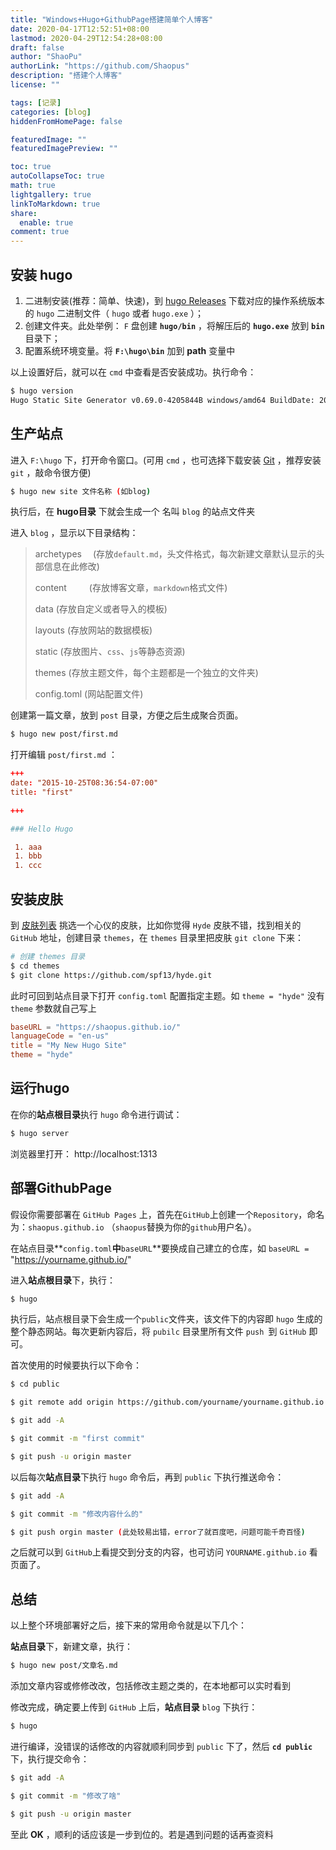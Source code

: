 ```yaml
---
title: "Windows+Hugo+GithubPage搭建简单个人博客"
date: 2020-04-17T12:52:51+08:00
lastmod: 2020-04-29T12:54:28+08:00
draft: false
author: "ShaoPu"
authorLink: "https://github.com/Shaopus"
description: "搭建个人博客"
license: ""

tags: [记录]
categories: [blog]
hiddenFromHomePage: false

featuredImage: ""
featuredImagePreview: ""

toc: true
autoCollapseToc: true
math: true
lightgallery: true
linkToMarkdown: true
share:
  enable: true
comment: true
---
```




## 安装 hugo

1. 二进制安装(推荐：简单、快速)，到 [hugo Releases](https://github.com/gohugoio/hugo/releases) 下载对应的操作系统版本的 `hugo` 二进制文件（ `hugo` 或者 `hugo.exe` ）；
2. 创建文件夹。此处举例： `F` 盘创建 **`hugo/bin`** ，将解压后的 **`hugo.exe`** 放到 **`bin`** 目录下；
3. 配置系统环境变量。将 **`F:\hugo\bin`** 加到 **path** 变量中

以上设置好后，就可以在 `cmd` 中查看是否安装成功。执行命令：

```bash
$ hugo version
Hugo Static Site Generator v0.69.0-4205844B windows/amd64 BuildDate: 2020-04-10T09:11:37Z
```

## 生产站点

进入 `F:\hugo` 下，打开命令窗口。(可用 `cmd` ，也可选择下载安装 [Git](https://git-scm.com/downloads) ，推荐安装 `git` ，敲命令很方便)

```bash
$ hugo new site 文件名称 (如blog)
```

执行后，在 **hugo目录** 下就会生成一个 名叫 `blog` 的站点文件夹

进入 `blog` ，显示以下目录结构：

> archetypes　  (存放`default.md`，头文件格式，每次新建文章默认显示的头部信息在此修改)
>
> content 　　  (存放博客文章，`markdown`格式文件)
>
> data         (存放自定义或者导入的模板)
>
> layouts      (存放网站的数据模板)
>
> static       (存放图片、`css`、`js`等静态资源)
>
> themes       (存放主题文件，每个主题都是一个独立的文件夹)
>
> config.toml  (网站配置文件)

创建第一篇文章，放到 `post` 目录，方便之后生成聚合页面。

```bash
$ hugo new post/first.md
```

打开编辑 `post/first.md` ：

```toml
+++
date: "2015-10-25T08:36:54-07:00"
title: "first"
 
+++

### Hello Hugo

 1. aaa
 1. bbb
 1. ccc
```

## 安装皮肤

到 [皮肤列表](https://www.gohugo.org/theme/) 挑选一个心仪的皮肤，比如你觉得 `Hyde` 皮肤不错，找到相关的 `GitHub` 地址，创建目录 `themes`，在 `themes` 目录里把皮肤 `git clone` 下来：

```bash
# 创建 themes 目录
$ cd themes
$ git clone https://github.com/spf13/hyde.git
```

此时可回到站点目录下打开 `config.toml` 配置指定主题。如 `theme = "hyde"` 没有 `theme` 参数就自己写上

```toml
baseURL = "https://shaopus.github.io/"
languageCode = "en-us"
title = "My New Hugo Site"
theme = "hyde"
```

## 运行hugo

在你的**站点根目录**执行 `hugo` 命令进行调试：

```bash
$ hugo server
```

浏览器里打开： http://localhost:1313

## 部署GithubPage

假设你需要部署在 `GitHub Pages` 上，首先在`GitHub`上创建一个`Repository`，命名为：`shaopus.github.io` （`shaopus`替换为你的`github`用户名）。

在站点目录**`config.toml`**中**`baseURL`**要换成自己建立的仓库，如 `baseURL =` "https://yourname.github.io/"

进入**站点根目录**下，执行：

```bash
$ hugo
```

执行后，站点根目录下会生成一个`public`文件夹，该文件下的内容即 `hugo` 生成的整个静态网站。每次更新内容后，将 `pubilc` 目录里所有文件 `push `到 `GitHub` 即可。

首次使用的时候要执行以下命令：

```bash
$ cd public

$ git remote add origin https://github.com/yourname/yourname.github.io.git (换成自己的)　　将本地目录链接到远程服务器的代码仓库

$ git add -A

$ git commit -m "first commit"

$ git push -u origin master
```

以后每次**站点目录**下执行 `hugo` 命令后，再到 `public` 下执行推送命令：

```bash
$ git add -A

$ git commit -m "修改内容什么的"

$ git push orgin master (此处较易出错，error了就百度吧，问题可能千奇百怪)
```

之后就可以到 `GitHub`上看提交到分支的内容，也可访问 `YOURNAME.github.io` 看页面了。

## 总结

以上整个环境部署好之后，接下来的常用命令就是以下几个：

**站点目录**下，新建文章，执行：

```bash
$ hugo new post/文章名.md
```

添加文章内容或修修改改，包括修改主题之类的，在本地都可以实时看到

修改完成，确定要上传到 `GitHub` 上后，**站点目录** `blog` 下执行：

```bash
$ hugo
```

进行编译，没错误的话修改的内容就顺利同步到 `public` 下了，然后 **`cd public`** 下，执行提交命令：

```bash
$ git add -A

$ git commit -m "修改了啥"

$ git push -u origin master
```

至此 **OK** ，顺利的话应该是一步到位的。若是遇到问题的话再查资料